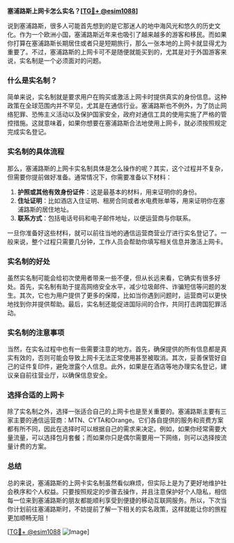 **塞浦路斯上网卡怎么实名？[[TG💪+ @esim1088](https://t.me/s/esim1088)]**

说到塞浦路斯，很多人可能首先想到的是它那迷人的地中海风光和悠久的历史文化。作为一个欧洲小国，塞浦路斯近年来也吸引了越来越多的游客和移民。而如果你打算在塞浦路斯长期居住或者只是短期旅行，那么一张本地的上网卡就显得尤为重要了。不过，塞浦路斯的上网卡可不是随便就能买到的，尤其是对于外国游客来说，实名制是一个必须面对的问题。

### 什么是实名制？

简单来说，实名制就是要求用户在购买或激活上网卡时提供真实的身份信息。这种政策在全球范围内并不罕见，尤其是在通信行业。塞浦路斯也不例外，为了防止网络犯罪、恐怖主义活动以及保护国家安全，政府对通信工具的使用实施了严格的管控措施。这就意味着，如果你想要在塞浦路斯合法地使用上网卡，就必须按照规定完成实名登记。

### 实名制的具体流程

那么，塞浦路斯的上网卡实名制具体是怎么操作的呢？其实，这个过程并不复杂，但需要你提前做好准备。通常情况下，你需要准备以下材料：

1. **护照或其他有效身份证件**：这是最基本的材料，用来证明你的身份。
2. **住址证明**：比如酒店入住证明、租房合同或者水电费账单等，用来证明你在塞浦路斯的居住地址。
3. **联系方式**：包括电话号码和电子邮件地址，以便运营商与你联系。

一旦你准备好这些材料，就可以前往当地的通信运营商营业厅进行实名登记了。一般来说，整个过程只需要几分钟，工作人员会帮助你填写相关信息并激活上网卡。

### 实名制的好处

虽然实名制可能会给初次使用者带来一些不便，但从长远来看，它确实有很多好处。首先，实名制有助于提高网络安全水平，减少垃圾邮件、诈骗短信等问题的发生。其次，它也为用户提供了更多的保障，比如当你遇到问题时，运营商可以更快地找到你并提供帮助。最后，实名制还能促进国际间的合作，共同打击跨国犯罪活动。

### 实名制的注意事项

当然，在实名过程中也有一些需要注意的地方。首先，确保提供的所有信息都是真实有效的，否则可能会导致上网卡无法正常使用甚至被取消。其次，妥善保管好自己的证件复印件，避免泄露个人信息。此外，如果是在酒店等地办理实名登记，建议亲自前往营业厅，以确保信息安全。

### 选择合适的上网卡

除了实名制之外，选择一张适合自己的上网卡也是至关重要的。塞浦路斯主要有三家主要的通信运营商：MTN、CYTA和Orange。它们各自提供的服务和资费方案都有所不同，因此在选择时可以根据自己的需求来决定。例如，如果你经常需要大量流量，可以选择包月套餐；而如果你只是偶尔需要用一下网络，则可以选择按流量计费的方案。

### 总结

总的来说，塞浦路斯的上网卡实名制虽然看似麻烦，但实际上是为了更好地维护社会秩序和个人权益。只要按照规定的步骤去操作，并且注意保护好个人隐私，相信每一位来到塞浦路斯的朋友都能顺利享受到便捷的移动互联网服务。所以，下次当你计划前往塞浦路斯时，不妨提前了解一下相关的实名政策，这样就能让你的旅程更加顺畅无阻！

[[TG💪+ @esim1088](https://t.me/s/esim1088) ![Image](https://i.postimg.cc/4NQfJmqS/Snipaste-2025-05-13-00-14-12.png)]